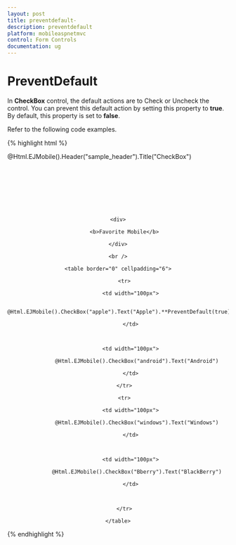 ```yaml
---
layout: post
title: preventdefault-
description: preventdefault 
platform: mobileaspnetmvc
control: Form Controls
documentation: ug
---
```


# PreventDefault 

In **CheckBox** control, the default actions are to Check or Uncheck the control. You can prevent this default action by setting this property to **true**. By default, this property is set to **false**.

Refer to the following code examples.

{% highlight html %}

@Html.EJMobile().Header("sample_header").Title("CheckBox")

<div align="center" style="padding-top: 100px">

    <div>

        <b>Favorite Mobile</b>

    </div>

    <br />

    <table border="0" cellpadding="6">

        <tr>

            <td width="100px">

                @Html.EJMobile().CheckBox("apple").Text("Apple").**PreventDefault(true)**

            </td>



            <td width="100px">

                @Html.EJMobile().CheckBox("android").Text("Android")

            </td>

        </tr>

        <tr>

            <td width="100px">

                @Html.EJMobile().CheckBox("windows").Text("Windows")

            </td>



            <td width="100px">

                @Html.EJMobile().CheckBox("Bberry").Text("BlackBerry")

            </td>



        </tr>

    </table>

</div>

{% endhighlight %}

